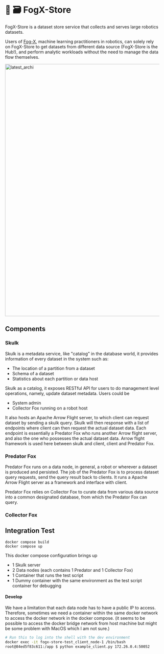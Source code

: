 # 🦊 🗃️ FogX-Store 
FogX-Store is a dataset store service that collects and serves large robotics datasets. 

Users of [Fog-X](https://github.com/KeplerC/fog_x/tree/main), machine learning practitioners in robotics, can solely rely on FogX-Store to get datasets from different data source (FogX-Store is the Hub!), and perform analytic workloads without the need to manage the data flow themselves.

<img width="825" alt="latest_archi" src="https://github.com/user-attachments/assets/f5ed99fe-9361-4ad7-a788-bd722525de2d">


## Components
### Skulk
Skulk is a metadata service, like "catalog" in the database world, it provides information of every dataset in the system such as:
* The location of a partition from a dataset
* Schema of a dataset
* Statistics about each partition or data host

Skulk as a catalog, it exposes RESTful API for users to do management level operations, namely, update dataset metadata. Users could be
* System admin
* Collector Fox running on a robot host

It also hosts an Apache Arrow Flight server, to which client can request dataset by sending a skulk query. Skulk will then response with a list of endpoints where client can then request the actual dataset data. Each endpoint is essentially a Predator Fox who runs another Arrow flight server, and also the one who possesses the actual dataset data. Arrow flight framework is used here between skulk and client, client and Predator Fox.

### Predator Fox
Predator Fox runs on a data node, in general, a robot or wherever a dataset is produced and persisted. 
The job of the Predator Fox is to process dataset query requests, send the query result back to clients. It runs a Apache Arrow Flight server as a framework and interface with client.

Predator Fox relies on Collector Fox to curate data from various data source into a common designated database, from which the Predator Fox can query.

### Collector Fox


## Integration Test

```
docker compose build
docker compose up
```

This docker compose configuration brings up
* 1 Skulk server
* 2 Data nodes (each contains 1 Predator and 1 Collector Fox)
* 1 Container that runs the test script
* 1 Dummy container with the same environment as the test script container for debugging

#### Develop
We have a limitation that each data node has to have a public IP to access. Therefore, sometimes we need a container within the same docker network to access the docker network in the docker compose. (it seems to be possible to access the docker bridge network from host machine but might be some problem with MacOS which I am not sure.)


```bash
# Run this to log into the shell with the dev environment
docker exec -it fogx-store-test_client_node-1 /bin/bash
root@84ed5f83c611:/app $ python example_client.py 172.26.0.4:50052
```
